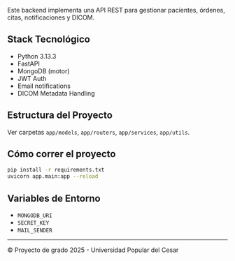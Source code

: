 Este backend implementa una API REST para gestionar pacientes, órdenes, citas, notificaciones y DICOM.

## Stack Tecnológico
- Python 3.13.3
- FastAPI
- MongoDB (motor)
- JWT Auth
- Email notifications
- DICOM Metadata Handling

## Estructura del Proyecto
Ver carpetas `app/models`, `app/routers`, `app/services`, `app/utils`.

## Cómo correr el proyecto
```bash
pip install -r requirements.txt
uvicorn app.main:app --reload
```

## Variables de Entorno
- `MONGODB_URI`
- `SECRET_KEY`
- `MAIL_SENDER`

---

© Proyecto de grado 2025 - Universidad Popular del Cesar
